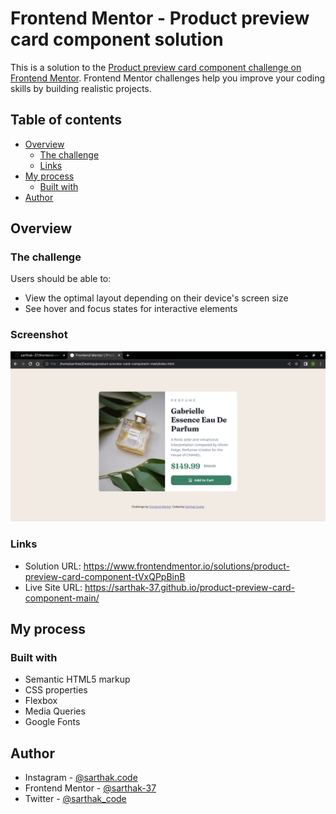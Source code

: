 # Frontend Mentor - Product preview card component solution

This is a solution to the [Product preview card component challenge on Frontend Mentor](https://www.frontendmentor.io/challenges/product-preview-card-component-GO7UmttRfa). Frontend Mentor challenges help you improve your coding skills by building realistic projects. 

## Table of contents

- [Overview](#overview)
  - [The challenge](#the-challenge)
  - [Links](#links)
- [My process](#my-process)
  - [Built with](#built-with)
- [Author](#author)

## Overview

### The challenge

Users should be able to:

- View the optimal layout depending on their device's screen size
- See hover and focus states for interactive elements

### Screenshot

![](output/output-laptop.png)

### Links

- Solution URL: https://www.frontendmentor.io/solutions/product-preview-card-component-tVxQPpBinB
- Live Site URL: https://sarthak-37.github.io/product-preview-card-component-main/

## My process

### Built with

- Semantic HTML5 markup
- CSS properties
- Flexbox
- Media Queries
- Google Fonts

## Author

- Instagram - [@sarthak.code](https://instagram.com/sarthak.code)
- Frontend Mentor - [@sarthak-37](https://www.frontendmentor.io/profile/sarthak-37)
- Twitter - [@sarthak_code](https://www.twitter.com/sarthak_code)
